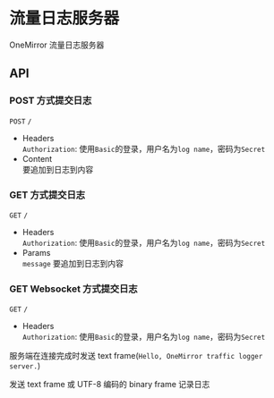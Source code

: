 # 流量日志服务器
OneMirror 流量日志服务器

## API
### POST 方式提交日志
`POST` `/`
- Headers \
`Authorization`: 使用`Basic`的登录，用户名为`log name`，密码为`Secret`
- Content \
要追加到日志到内容

### GET 方式提交日志 
`GET` `/`
- Headers \
`Authorization`: 使用`Basic`的登录，用户名为`log name`，密码为`Secret`
- Params \
`message` 要追加到日志到内容

### GET Websocket 方式提交日志
`GET` `/`
- Headers \
`Authorization`: 使用`Basic`的登录，用户名为`log name`，密码为`Secret`

服务端在连接完成时发送 text frame(`Hello, OneMirror traffic logger server.`)

发送 text frame 或 UTF-8 编码的 binary frame 记录日志
